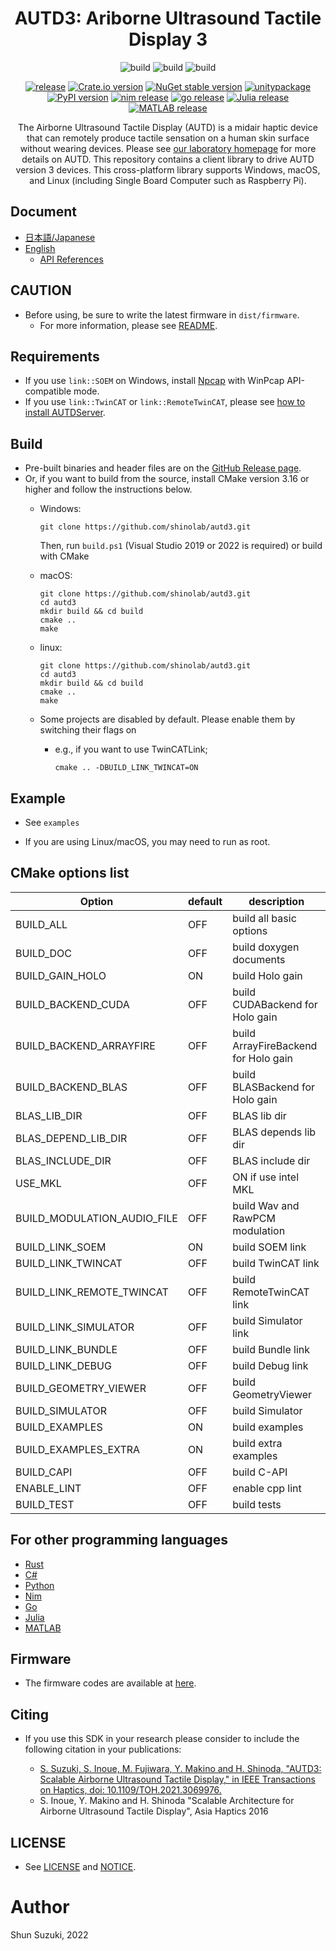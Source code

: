 <h1 align="center">
AUTD3: Ariborne Ultrasound Tactile Display 3
</h1>

<div align="center">

![build](https://github.com/shinolab/autd3/workflows/build/badge.svg)
![build](https://github.com/shinolab/autd3/workflows/build-cs/badge.svg)
![build](https://github.com/shinolab/autd3/workflows/build-python/badge.svg)

</div>

<div align="center">

[![release](https://img.shields.io/github/v/release/shinolab/autd3)](https://github.com/shinolab/autd3/releases/latest)
[![Crate.io version](https://img.shields.io/crates/v/autd3)](https://crates.io/crates/autd3)
[![NuGet stable version](https://img.shields.io/nuget/v/autd3sharp)](https://nuget.org/packages/AUTD3Sharp)
[![unitypackage](https://img.shields.io/github/v/release/shinolab/autd3?label=unitypackage)](https://github.com/shinolab/autd3/releases/latest)
[![PyPI version](https://badge.fury.io/py/pyautd3.svg)](https://badge.fury.io/py/pyautd3)
[![nim release](https://img.shields.io/github/v/tag/shinolab/autd3_nim?label=nim)](https://github.com/shinolab/autd3_nim)
[![go release](https://img.shields.io/github/v/tag/shinolab/autd3-go?label=Go)](https://github.com/shinolab/autd3-go)
[![Julia release](https://img.shields.io/github/v/tag/shinolab/AUTD3.jl?label=Julia)](https://github.com/shinolab/AUTD3.jl)
[![MATLAB release](https://img.shields.io/github/v/tag/shinolab/autd3-matlab?label=MATLAB)](https://github.com/shinolab/autd3-matlab)

</div>

<p align="center">
The Airborne Ultrasound Tactile Display (AUTD) is a midair haptic device that can remotely produce tactile sensation on a human skin surface without wearing devices.
Please see <a href="https://hapislab.org/airborne-ultrasound-tactile-display?lang=en">our laboratory homepage</a> for more details on AUTD.
This repository contains a client library to drive AUTD version 3 devices.
This cross-platform library supports Windows, macOS, and Linux (including Single Board Computer such as Raspberry Pi).
</p>

## Document

* [日本語/Japanese](https://shinolab.github.io/autd3/book/jp)
* [English](https://shinolab.github.io/autd3/book/en)
    * [API References](https://shinolab.github.io/autd3/api/)

## CAUTION

* Before using, be sure to write the latest firmware in `dist/firmware`. 
    * For more information, please see [README](/dist/firmware/README.md).

## Requirements

* If you use `link::SOEM` on Windows, install [Npcap](https://nmap.org/npcap/) with WinPcap API-compatible mode.
* If you use `link::TwinCAT` or `link::RemoteTwinCAT`, please see [how to install AUTDServer](https://shinolab.github.io/autd3/book/en/Software/Users_Manual/link.html#how-to-install-twincat).

## Build

* Pre-built binaries and header files are on the [GitHub Release page](https://github.com/shinolab/autd3/releases). 
* Or, if you want to build from the source, install CMake version 3.16 or higher and follow the instructions below.
    * Windows:
        ```
        git clone https://github.com/shinolab/autd3.git
        ```
        Then, run `build.ps1` (Visual Studio 2019 or 2022 is required) or build with CMake
    * macOS: 
        ```
        git clone https://github.com/shinolab/autd3.git
        cd autd3
        mkdir build && cd build
        cmake ..
        make
        ```

    * linux:
        ```
        git clone https://github.com/shinolab/autd3.git 
        cd autd3
        mkdir build && cd build
        cmake ..
        make
        ```

    * Some projects are disabled by default. Please enable them by switching their flags on
        * e.g., if you want to use TwinCATLink;
            ```
            cmake .. -DBUILD_LINK_TWINCAT=ON
            ```

## Example

* See `examples`

* If you are using Linux/macOS, you may need to run as root.

## CMake options list

| Option                      | default | description                          |
| -------------------------   | ------- | ------------------------------------ |
| BUILD_ALL                   | OFF     | build all basic options              |
| BUILD_DOC                   | OFF     | build doxygen documents              |
| BUILD_GAIN_HOLO             | ON      | build Holo gain                      |
| BUILD_BACKEND_CUDA          | OFF     | build CUDABackend for Holo gain      |
| BUILD_BACKEND_ARRAYFIRE     | OFF     | build ArrayFireBackend for Holo gain |
| BUILD_BACKEND_BLAS          | OFF     | build BLASBackend for Holo gain      |
| BLAS_LIB_DIR                | OFF     | BLAS lib dir                         |
| BLAS_DEPEND_LIB_DIR         | OFF     | BLAS depends lib dir                 |
| BLAS_INCLUDE_DIR            | OFF     | BLAS include dir                     |
| USE_MKL                     | OFF     | ON if use intel MKL                  |
| BUILD_MODULATION_AUDIO_FILE | OFF     | build Wav and RawPCM modulation      |
| BUILD_LINK_SOEM             | ON      | build SOEM link                      |
| BUILD_LINK_TWINCAT          | OFF     | build TwinCAT link                   |
| BUILD_LINK_REMOTE_TWINCAT   | OFF     | build RemoteTwinCAT link             |
| BUILD_LINK_SIMULATOR        | OFF     | build Simulator link                 |
| BUILD_LINK_BUNDLE           | OFF     | build Bundle link                    |
| BUILD_LINK_DEBUG            | OFF     | build Debug link                     |
| BUILD_GEOMETRY_VIEWER       | OFF     | build GeometryViewer                 |
| BUILD_SIMULATOR             | OFF     | build Simulator                      |
| BUILD_EXAMPLES              | ON      | build examples                       |
| BUILD_EXAMPLES_EXTRA        | ON      | build extra examples                 |
| BUILD_CAPI                  | OFF     | build C-API                          |
| ENABLE_LINT                 | OFF     | enable cpp lint                      |
| BUILD_TEST                  | OFF     | build tests                          |


## For other programming languages

* [Rust](https://github.com/shinolab/rust-autd)
* [C#](./cs)
* [Python](./python)
* [Nim](https://github.com/shinolab/autd3_nim)
* [Go](https://github.com/shinolab/autd3-go)
* [Julia](https://github.com/shinolab/AUTD3.jl)
* [MATLAB](https://github.com/shinolab/autd3-matlab)

## Firmware

* The firmware codes are available at [here](https://github.com/shinolab/autd3-firmware).

## Citing

* If you use this SDK in your research please consider to include the following citation in your publications:

   * [S. Suzuki, S. Inoue, M. Fujiwara, Y. Makino and H. Shinoda, "AUTD3: Scalable Airborne Ultrasound Tactile Display," in IEEE Transactions on Haptics, doi: 10.1109/TOH.2021.3069976.](https://ieeexplore.ieee.org/document/9392322)
   * S. Inoue, Y. Makino and H. Shinoda "Scalable Architecture for Airborne Ultrasound Tactile Display", Asia Haptics 2016

## LICENSE

* See [LICENSE](./LICENSE) and [NOTICE](./NOTICE).

# Author

Shun Suzuki, 2022
